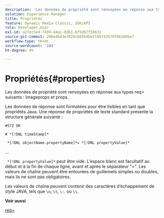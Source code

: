```yaml
---
description: 'Les données de propriété sont renvoyées en réponse aux types req= suivants : imageprops et props.'
solution: Experience Manager
title: Propriétés
feature: Dynamic Media Classic, SDK/API
role: Developer,User
exl-id: a27ec5e4-7499-44ac-8db1-bf5d67f59632
source-git-commit: 206e4643e3926cb85b4be2189743578f88180be7
workflow-type: tm+mt
source-wordcount: '104'
ht-degree: 4%

---
```


# Propriétés{#properties}

Les données de propriété sont renvoyées en réponse aux types req= suivants : Imageprops et props.

Les données de réponse sont formatées pour être lisibles en tant que propriétés Java. Une réponse de propriétés de texte standard présente la structure générale suivante :

`#S7Z OK`

`# *[!DNL timeStamp]*`

` *[!DNL objectName.propertyName]*= *[!DNL propertyValue]*`

...

` *[!DNL propertyValue]*` peut être vide. L’espace blanc est facultatif au début et à la fin de chaque ligne, avant et après le séparateur &quot;=&quot;. Les valeurs de chaîne peuvent être entourées de guillemets simples ou doubles, mais ils ne sont pas obligatoires.

Les valeurs de chaîne peuvent contenir des caractères d’échappement de style JAVA, tels que `\n`, `\t`, `\:`. ou `\\`.

**Voir aussi**

[req=](../../../../../ir-api/http-protocol/image-rendering-api-ref/c-ir-http-protocol-ref/c-ir-http-protocol-command-reference/r-ir-req.md#reference-792b1a663fb64261bd2de2a209b847fb)
